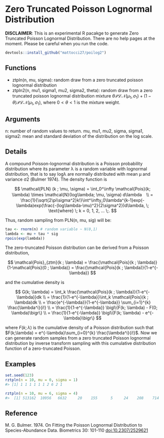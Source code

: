 # Zero Truncated Poisson Lognormal Distribution

**DISCLAIMER**: This is an experimental R pacakge to generate Zero Truncated Poisson Lognormal Distribution. There are no help pages at the moment. Please be careful when you run the code.

````r
devtools::install_github("mattocci27/poilog2")
````

## Functions
- ztpln(n, mu, sigma): random draw from a zero truncated poisson lognormal distribution
- ztpln2(n, mu1, sigma1, mu2, sigma2, theta): random draw from a zero truncated poisson lognormal distribution mixture $\theta \mathcal{PLN}(\mu_1, \sigma_1) + (1 -\theta) \mathcal{PLN}(\mu_1, \sigma_1)$, where $0 < \theta< 1$ is the mixture weight.

## Arguments
n: number of random values to return.
mu, mu1, mu2, sigma, sigma1, sigma2: mean and standard deviation of the distribution on the log scale.

## Details

A compound Poisson-lognormal distribution is a Poisson probability distribution where its parameter λ is a random variable with lognormal distribution, that is to say logλ are normally distributed with mean μ and variance σ2 (Bulmer 1974). The density function is

$$
\mathcal{PLN} (k ; \mu, \sigma) = \int_0^\infty \mathcal{Pois}(k; \lambda) \times \mathcal{N}(log\lambda; \mu, \sigma) d\lambda　\\
= \frac{1}{\sqrt{2\pi\sigma^2}k!}\int^\infty_0\lambda^{k-1}exp(-\lambda)exp(\frac{-(log\lambda-\mu)^2}{2\sigma^2})d\lambda, \; \text{where} \; k = 0, 1, 2, ... \;.
$$

Thus, random sampling from PLN(n, mu, sig) will be:

````r
tau <- rnorm(n) # random variable ~ N(0,1)
lambda <- mu + tau * sig
rpois(exp(lambda))
````

The zero-truncated Poisson distribution can be derived from a Poisson distribution,

$$
\mathcal{Pois}_{ztm}(k ; \lambda) = \frac{\mathcal{Pois}(k ; \lambda)}{1-\mathcal{Pois}(0 ; \lambda)} = \frac{\mathcal{Pois}(k ; \lambda)}{1-e^{-\lambda}}
$$

and the cumulative density is

$$
G(k; \lambda) = \int_k \frac{\mathcal{Pois}(k ; \lambda)}{1-e^{-\lambda}}dk \\
=  \frac{1}{1-e^{-\lambda}}\int_k \mathcal{Pois}(k ; \lambda)dk \\
=  \frac{e^{-\lambda}}{1-e^{-\lambda}} \sum_{i=1}^{k} \frac{\lambda^i}{i!} \\
=  \frac{1}{1-e^{-\lambda}} \bigl\{F(k; \lambda) - F(0; \lambda)\bigr\} \\
=  \frac{1}{1-e^{-\lambda}} \bigl\{F(k; \lambda) - e^{-\lambda}\bigr\}
$$

where $F(k;\lambda)$ is the cumulative density of a Poisson distribution such that $F(k;\lambda) = e^{-\lambda}\sum_{i=0}^{k} \frac{\lambda^i}{i!}$. Now we can generate random samples from a zero truncated Poisson lognormal distribution by inverse transform sampling with this cumulative distribution function of a zero-truncated Poisson.

## Examples

````r
set.seed(123)
rztpln(n = 10, mu = 0, sigma = 1)
#> [1] 1 1 1 1 1 1 2 6 2 1

rztpln(n = 10, mu = 6, sigma = 4)
#>  [1] 513162  10956   6632     20    155      5     24    208    714   6221

````

## Reference

M. G. Bulmer. 1974. On Fitting the Poisson Lognormal Distribution to Species-Abundance Data. Biometrics 30: 101-110 [doi:10.2307/2529621](https://www.jstor.org/stable/2529621?origin=crossref&seq=1#metadata_info_tab_contents)
